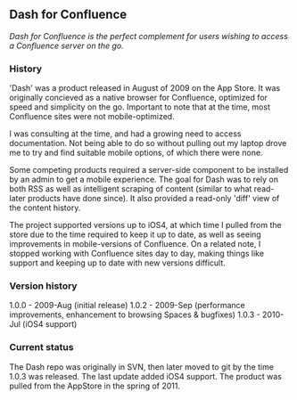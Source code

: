 ## Dash for Confluence

*Dash for Confluence is the perfect complement for
users wishing to access a Confluence server on the go.*

### History
'Dash' was a product released in August of 2009 on the App Store.
It was originally concieved as a native browser for Confluence,
optimized for speed and simplicity on the go.  Important to note
that at the time, most Confluence sites were not mobile-optimized.

I was consulting at the time, and had a growing need to access
documentation.  Not being able to do so without pulling out my
laptop drove me to try and find suitable mobile options, of which
there were none.

Some competing products required a server-side component to be
installed by an admin to get a mobile experience.  The goal for
Dash was to rely on both RSS as well as intelligent scraping of
content (similar to what read- later products have done since).
It also provided a read-only 'diff' view of the content history.

The project supported versions up to iOS4, at which time I pulled
from the store due to the time required to keep it up to date, as
well as seeing improvements in mobile-versions of Confluence.  On
a related note, I stopped working with Confluence sites day to day,
making things like support and keeping up to date with new versions
difficult.

### Version history

1.0.0 - 2009-Aug (initial release)
1.0.2 - 2009-Sep (performance improvements, enhancement to browsing Spaces &amp; bugfixes)
1.0.3 - 2010-Jul (iOS4 support)

### Current status

The Dash repo was originally in SVN, then later moved to git by the 
time 1.0.3 was released.  The last update added iOS4 support.  The
product was pulled from the AppStore in the spring of 2011.

